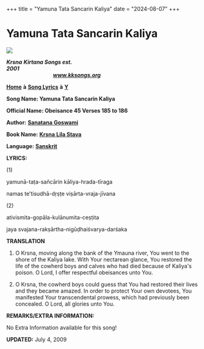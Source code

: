 +++
title = "Yamuna Tata Sancarin Kaliya"
date = "2024-08-07"
+++

# Yamuna Tata Sancarin Kaliya
**[![](http://kksongs.org/image_files/image002.jpg)](http://kksongs.org/)**

**_Krsna_** **_Kirtana Songs est. 2001_**                                                                                                                                                      **_www.kksongs.org_**

**[Home](http://kksongs.org/)** **à** **[Song Lyrics](http://kksongs.org/lyrics.html)** **à** **[Y](http://kksongs.org/songs/song_y.html)**

**Song Name: Yamuna Tata Sancarin Kaliya**

**Official Name: Obeisance 45 Verses 185 to 186**

**Author:** [**Sanatana** **Goswami**](http://kksongs.org/authors/list/sanatana_g.html)

**Book Name:** [**Krsna** **Lila Stava**](http://kksongs.org/authors/krsnalilastava.html)

**Language:** [**Sanskrit**](http://kksongs.org/language/list/sanskrit.html)

**LYRICS:**

(1)

yamunā\-taṭa-sañcārin kāliya\-hrada\-tīraga

namas te’tisudhā\-dṛṣṭe viṣārta\-vraja\-jīvana

(2)

ativismita\-gopāla\-kulānumita\-ceṣṭita

jaya svajana\-rakṣārtha\-nigūḍhaiśvarya\-darśaka

**TRANSLATION**

1) O Krsna, moving along the bank of the Ymauna river, You went to the shore of the Kaliya lake. With Your nectarean glance, You restored the life of the cowherd boys and calves who had died because of Kaliya's poison. O Lord, I offer respectful obeisances unto You.

2) O Krsna, the cowherd boys could guess that You had restored their lives and they became amazed. In order to protect Your own devotees, You manifested Your transcendental prowess, which had previously been concealed. O Lord, all glories unto You.

**REMARKS/EXTRA INFORMATION:**

No Extra Information available for this song!

**UPDATED:** July 4, 2009